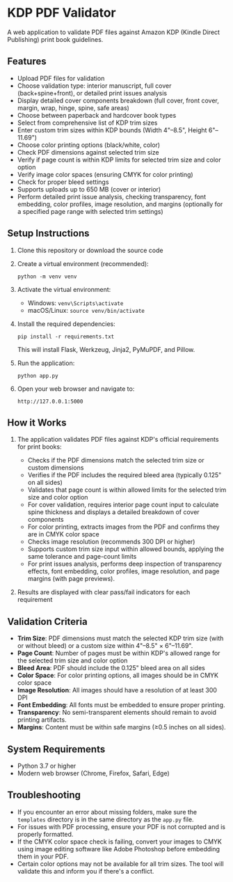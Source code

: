 # KDP PDF Validator

A web application to validate PDF files against Amazon KDP (Kindle Direct Publishing) print book guidelines.

## Features

- Upload PDF files for validation
- Choose validation type: interior manuscript, full cover (back+spine+front), or detailed print issues analysis
- Display detailed cover components breakdown (full cover, front cover, margin, wrap, hinge, spine, safe areas)
- Choose between paperback and hardcover book types
- Select from comprehensive list of KDP trim sizes
- Enter custom trim sizes within KDP bounds (Width 4"–8.5", Height 6"–11.69")
- Choose color printing options (black/white, color)
- Check PDF dimensions against selected trim size
- Verify if page count is within KDP limits for selected trim size and color option
- Verify image color spaces (ensuring CMYK for color printing)
- Check for proper bleed settings
- Supports uploads up to 650 MB (cover or interior)
- Perform detailed print issue analysis, checking transparency, font embedding, color profiles, image resolution, and margins (optionally for a specified page range with selected trim settings)

## Setup Instructions

1. Clone this repository or download the source code

2. Create a virtual environment (recommended):
   ```
   python -m venv venv
   ```

3. Activate the virtual environment:
   - Windows: `venv\Scripts\activate`
   - macOS/Linux: `source venv/bin/activate`

4. Install the required dependencies:
   ```
   pip install -r requirements.txt
   ```
   This will install Flask, Werkzeug, Jinja2, PyMuPDF, and Pillow.

5. Run the application:
   ```
   python app.py
   ```

6. Open your web browser and navigate to:
   ```
   http://127.0.0.1:5000
   ```

## How it Works

1. The application validates PDF files against KDP's official requirements for print books:
   - Checks if the PDF dimensions match the selected trim size or custom dimensions
   - Verifies if the PDF includes the required bleed area (typically 0.125" on all sides)
   - Validates that page count is within allowed limits for the selected trim size and color option
   - For cover validation, requires interior page count input to calculate spine thickness and displays a detailed breakdown of cover components
   - For color printing, extracts images from the PDF and confirms they are in CMYK color space
   - Checks image resolution (recommends 300 DPI or higher)
   - Supports custom trim size input within allowed bounds, applying the same tolerance and page-count limits
   - For print issues analysis, performs deep inspection of transparency effects, font embedding, color profiles, image resolution, and page margins (with page previews).

2. Results are displayed with clear pass/fail indicators for each requirement

## Validation Criteria

- **Trim Size**: PDF dimensions must match the selected KDP trim size (with or without bleed) or a custom size within 4"–8.5" × 6"–11.69".
- **Page Count**: Number of pages must be within KDP's allowed range for the selected trim size and color option
- **Bleed Area**: PDF should include the 0.125" bleed area on all sides
- **Color Space**: For color printing options, all images should be in CMYK color space
- **Image Resolution**: All images should have a resolution of at least 300 DPI
- **Font Embedding**: All fonts must be embedded to ensure proper printing.
- **Transparency**: No semi-transparent elements should remain to avoid printing artifacts.
- **Margins**: Content must be within safe margins (≥0.5 inches on all sides).

## System Requirements

- Python 3.7 or higher
- Modern web browser (Chrome, Firefox, Safari, Edge)

## Troubleshooting

- If you encounter an error about missing folders, make sure the `templates` directory is in the same directory as the `app.py` file.
- For issues with PDF processing, ensure your PDF is not corrupted and is properly formatted.
- If the CMYK color space check is failing, convert your images to CMYK using image editing software like Adobe Photoshop before embedding them in your PDF.
- Certain color options may not be available for all trim sizes. The tool will validate this and inform you if there's a conflict. 